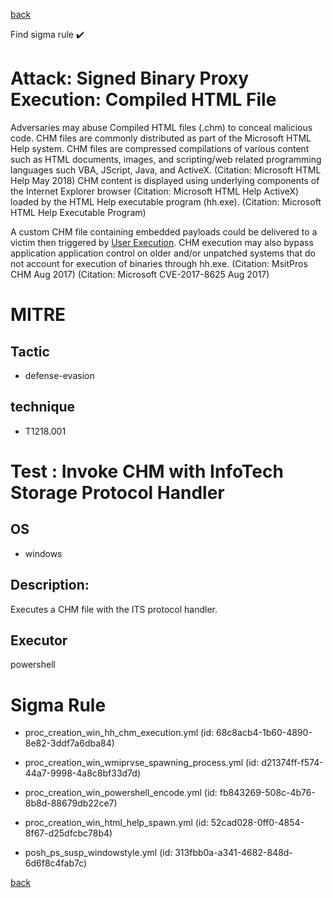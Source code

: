 
[back](../index.md)

Find sigma rule :heavy_check_mark: 

# Attack: Signed Binary Proxy Execution: Compiled HTML File 

Adversaries may abuse Compiled HTML files (.chm) to conceal malicious code. CHM files are commonly distributed as part of the Microsoft HTML Help system. CHM files are compressed compilations of various content such as HTML documents, images, and scripting/web related programming languages such VBA, JScript, Java, and ActiveX. (Citation: Microsoft HTML Help May 2018) CHM content is displayed using underlying components of the Internet Explorer browser (Citation: Microsoft HTML Help ActiveX) loaded by the HTML Help executable program (hh.exe). (Citation: Microsoft HTML Help Executable Program)

A custom CHM file containing embedded payloads could be delivered to a victim then triggered by [User Execution](https://attack.mitre.org/techniques/T1204). CHM execution may also bypass application application control on older and/or unpatched systems that do not account for execution of binaries through hh.exe. (Citation: MsitPros CHM Aug 2017) (Citation: Microsoft CVE-2017-8625 Aug 2017)

# MITRE
## Tactic
  - defense-evasion


## technique
  - T1218.001


# Test : Invoke CHM with InfoTech Storage Protocol Handler
## OS
  - windows


## Description:
Executes a CHM file with the ITS protocol handler.

## Executor
powershell

# Sigma Rule
 - proc_creation_win_hh_chm_execution.yml (id: 68c8acb4-1b60-4890-8e82-3ddf7a6dba84)

 - proc_creation_win_wmiprvse_spawning_process.yml (id: d21374ff-f574-44a7-9998-4a8c8bf33d7d)

 - proc_creation_win_powershell_encode.yml (id: fb843269-508c-4b76-8b8d-88679db22ce7)

 - proc_creation_win_html_help_spawn.yml (id: 52cad028-0ff0-4854-8f67-d25dfcbc78b4)

 - posh_ps_susp_windowstyle.yml (id: 313fbb0a-a341-4682-848d-6d6f8c4fab7c)



[back](../index.md)
